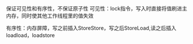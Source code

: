 保证可见性和有序性，不保证原子性
可见性：lock指令，写入时直接将值刷进主内存，同时使其他工作线程里的值失效

有序性：内存屏障，写之前插入StoreStore，写之后StoreLoad,读之后插入loadload，loadstore
